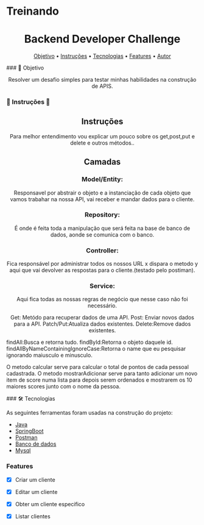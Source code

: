 # Treinando

<h1 align="center">Backend Developer Challenge</h1>
<p align="center">
 <a href="#objetivo">Objetivo</a> •
 <a href="#Instruções">Instruções</a> •
 <a href="#tecnologias">Tecnologias</a> •
 <a href="# Features">Features</a> • 
 <a href="#autor">Autor</a>
</p>
### 🎲 Objetivo

<p align="center">Resolver um  desafio simples para testar minhas habilidades na construção de APIS.</p>

### 🚀 Instruções  🚧
<h2 align="center">Instruções</h2>
<p align="center">Para melhor entendimento vou explicar um pouco sobre os get,post,put e delete e outros métodos..</p>
<h2 align="center">Camadas</h2>
<h3 align="center">Model/Entity:</h3>
<p align="center">Responsavel por abstrair o objeto e a instanciação de cada objeto que vamos trabahar na nossa API,
vai receber e mandar dados para o cliente.</p>
<h3 align="center">Repository:</h3>
<p align="center">É onde é feita toda a manipulação que será feita na base de banco de dados, aonde se comunica com o banco.</p>
<h3 align="center">Controller:</h3>
<p align="center">Fica responsável por administrar todos os nossos URL x dispara o metodo y aqui que vai devolver as 
respostas para o cliente.(testado pelo postiman).</p>
<h3 align="center">Service:</h3>
<p align="center">Aqui fica todas as nossas regras de negócio que nesse caso não foi necessário.</p>
<p align="center">
Get: Metódo para recuperar dados de uma API.
Post: Enviar novos dados para a API.
Patch/Put:Atualiza dados existentes.
Delete:Remove dados existentes.
 
findAll:Busca e retorna tudo.
findById:Retorna o objeto daquele id.
findAllByNameContainingIgnoreCase:Retorna o name que eu pesquisar ignorando maiusculo e minusculo.

O metodo calcular serve para calcular o total de pontos de cada pessoal cadastrada.
O metodo mostrarAdicionar serve para tanto adicionar um novo item de score numa lista
para depois serem ordenados e mostrarem os 10 maiores scores junto com o nome da pessoa.
</p>
### 🛠 Tecnologias

As seguintes ferramentas foram usadas na construção do projeto:

- [Java](https://www.java.com/pt-BR/)
- [SpringBoot](https://spring.io/projects/spring-boot)
- [Postman](https://www.postman.com/)
- [Banco de dados](https://www.oracle.com/br/mysql/)
- [Mysql](https://www.oracle.com/br/mysql/)

### Features

- [x] Criar um cliente
- [x] Editar um cliente
- [x] Obter um cliente especifico
- [x] Listar clientes


